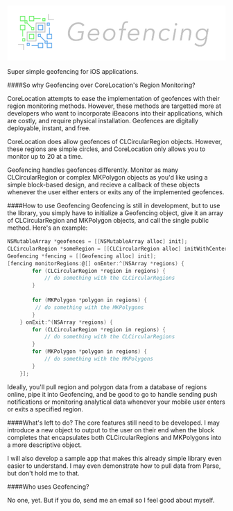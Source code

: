 ![Geofencing](fencing.png)

Super simple geofencing for iOS applications.

####So why Geofencing over CoreLocation's Region Monitoring?

CoreLocation attempts to ease the implementation of geofences with their region monitoring methods. However, these methods are targetted more at developers who want to incorporate iBeacons into their applications, which are costly, and require physical installation. Geofences are digitally deployable, instant, and free.

CoreLocation does allow geofences of CLCircularRegion objects. However, these regions are simple circles, and CoreLocation only allows you to monitor up to 20 at a time.

Geofencing handles geofences differently. Monitor as many CLCircularRegion or complex MKPolygon objects as you'd like using a simple block-based design, and recieve a callback of these objects whenever the user either enters or exits any of the implemented geofences.

####How to use Geofencing
Geofencing is still in development, but to use the library, you simply have to initialize a Geofencing object, give it an array of CLCircularRegion and MKPolygon objects, and call the single public method. Here's an example:

```objective-c
NSMutableArray *geofences = [[NSMutableArray alloc] init];
CLCircularRegion *someRegion = [[CLCircularRegion alloc] initWithCenter:CLLocationCoordinate2DMake(-40, 80) radius:100 identifier:nil];
Geofencing *fencing = [[Geofencing alloc] init];
[fencing monitorRegions:@[] onEnter:^(NSArray *regions) {
		for (CLCircularRegion *region in regions) {
			// do something with the CLCircularRegions
		}

		for (MKPolygon *polygon in regions) {
		 // do something with the MKPolygons
		}
	} onExit:^(NSArray *regions) {
	    for (CLCircularRegion *region in regions) {
	        // do something with the CLCircularRegions
	    }
	    for (MKPolygon *polygon in regions) {
	        // do something with the MKPolygons
	    }
	}];
```

Ideally, you'll pull region and polygon data from a database of regions online, pipe it into Geofencing, and be good to go to handle sending push notifications or monitoring analytical data whenever your mobile user enters or exits a specified region.

####What's left to do?
The core features still need to be developed. I may introduce a new object to output to the user on their end when the block completes that encapsulates both CLCircularRegions and MKPolygons into a more descriptive object.

I will also develop a sample app that makes this already simple library even easier to understand. I may even demonstrate how to pull data from Parse, but don't hold me to that.

####Who uses Geofencing?

No one, yet. But if you do, send me an email so I feel good about myself.